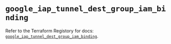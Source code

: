 # `google_iap_tunnel_dest_group_iam_binding`

Refer to the Terraform Registory for docs: [`google_iap_tunnel_dest_group_iam_binding`](https://registry.terraform.io/providers/hashicorp/google/5.26.0/docs/resources/iap_tunnel_dest_group_iam_binding).
